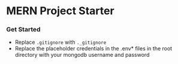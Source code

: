 # MERN Project Starter

### Get Started

- Replace `.gitignore` with `._gitignore`
- Replace the placeholder credentials in the .env\* files in the root directory with your mongodb username and password

###
